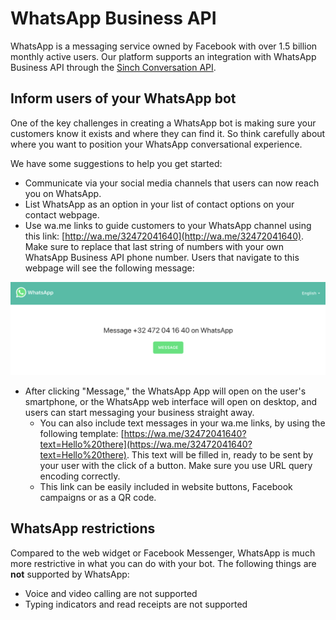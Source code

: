 # WhatsApp Business API

WhatsApp is a messaging service owned by Facebook with over 1.5 billion monthly active users. Our platform supports an integration with WhatsApp Business API through the [Sinch Conversation API](sinch-conversation-api-beta.md).

## Inform users of your WhatsApp bot

One of the key challenges in creating a WhatsApp bot is making sure your customers know it exists and where they can find it. So think carefully about where you want to position your WhatsApp conversational experience.&#x20;

We have some suggestions to help you get started:

* Communicate via your social media channels that users can now reach you on WhatsApp.
* List WhatsApp as an option in your list of contact options on your contact webpage.
* Use wa.me links to guide customers to your WhatsApp channel using this link: [http://wa.me/32472041640](http://wa.me/32472041640). Make sure to replace that last string of numbers with your own WhatsApp Business API phone number. Users that navigate to this webpage will see the following message:

![](<../.gitbook/assets/image (170).png>)

* After clicking "Message," the WhatsApp App will open on the user's smartphone, or the WhatsApp web interface will open on desktop, and users can start messaging your business straight away.
  * You can also include text messages in your wa.me links, by using the following template: [https://wa.me/32472041640?text=Hello%20there](https://wa.me/32472041640?text=Hello%20there). This text will be filled in, ready to be sent by your user with the click of a button. Make sure you use URL query encoding correctly.
  * This link can be easily included in website buttons, Facebook campaigns or as a QR code.

## WhatsApp restrictions

Compared to the web widget or Facebook Messenger, WhatsApp is much more restrictive in what you can do with your bot. The following things are **not** supported by WhatsApp:

* Voice and video calling are not supported
* Typing indicators and read receipts are not supported

